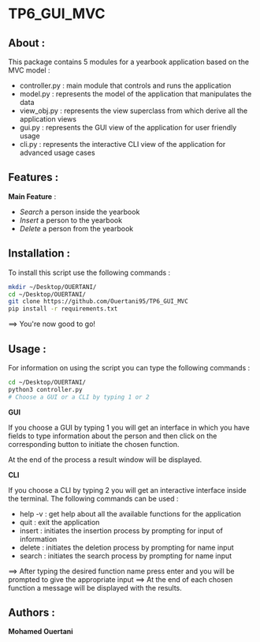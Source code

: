 # TP6_GUI_MVC

## About :

This package contains 5 modules for a yearbook application based on the MVC model :

- controller.py : main module that controls and runs the application
- model.py : represents the model of the application that manipulates the data
- view_obj.py : represents the view superclass from which derive all the application views
- gui.py : represents the GUI view of the application for user friendly usage
- cli.py : represents the interactive CLI view of the application for advanced usage cases


## Features :

**Main Feature** :
- *Search* a person inside the yearbook
- *Insert* a person to the yearbook
- *Delete* a person from the yearbook

## Installation :

To install this script use the following commands :

```bash
mkdir ~/Desktop/OUERTANI/
cd ~/Desktop/OUERTANI/
git clone https://github.com/Ouertani95/TP6_GUI_MVC
pip install -r requirements.txt
```
==> You're now good to go!

## Usage :

For information on using the script you can type the following commands :

```bash
cd ~/Desktop/OUERTANI/
python3 controller.py
# Choose a GUI or a CLI by typing 1 or 2
```

**GUI**

If you choose a GUI by typing 1 you will get an interface in which you have fields to type information about the person and then click on the corresponding button to initiate the chosen function.

At the end of the process a result window will be displayed.

**CLI**

If you choose a CLI by typing 2 you will get an interactive interface inside the terminal.
The following commands can be used : 
- help -v : get help about all the available functions for the application
- quit : exit the application
- insert : initiates the insertion process by prompting for input of information
- delete : initiates the deletion process by prompting for name input
- search : initiates the search process by prompting for name input

==> After typing the desired function name press enter and you will be prompted to give the appropriate input
==> At the end of each chosen function a message will be displayed with the results.

## Authors :

**Mohamed Ouertani**